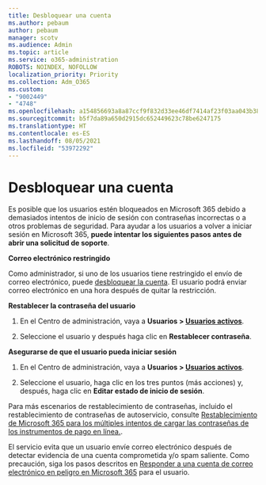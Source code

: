 ```yaml
---
title: Desbloquear una cuenta
ms.author: pebaum
author: pebaum
manager: scotv
ms.audience: Admin
ms.topic: article
ms.service: o365-administration
ROBOTS: NOINDEX, NOFOLLOW
localization_priority: Priority
ms.collection: Adm_O365
ms.custom:
- "9002449"
- "4748"
ms.openlocfilehash: a154856693a8a87ccf9f832d33ee46df7414af23f03aa043b38e6a6c64d5ebaa
ms.sourcegitcommit: b5f7da89a650d2915dc652449623c78be6247175
ms.translationtype: HT
ms.contentlocale: es-ES
ms.lasthandoff: 08/05/2021
ms.locfileid: "53972292"
---
```

# <a name="unlocking-an-account"></a>Desbloquear una cuenta

Es posible que los usuarios estén bloqueados en Microsoft 365 debido a demasiados intentos de inicio de sesión con contraseñas incorrectas o a otros problemas de seguridad. Para ayudar a los usuarios a volver a iniciar sesión en Microsoft 365, **puede intentar los siguientes pasos antes de abrir una solicitud de soporte**. 

**Correo electrónico restringido**

Como administrador, si uno de los usuarios tiene restringido el envío de correo electrónico, puede [desbloquear la cuenta](/microsoft-365/security/office-365-security/removing-user-from-restricted-users-portal-after-spam). El usuario podrá enviar correo electrónico en una hora después de quitar la restricción.

**Restablecer la contraseña del usuario**

1. En el Centro de administración, vaya a **Usuarios > [Usuarios activos](https://admin.microsoft.com/Adminportal/Home?source=applauncher#/users)**.

2. Seleccione el usuario y después haga clic en **Restablecer contraseña**.

**Asegurarse de que el usuario pueda iniciar sesión**

1. En el Centro de administración, vaya a **Usuarios > [Usuarios activos](https://admin.microsoft.com/Adminportal/Home?source=applauncher#/users)**.

2. Seleccione el usuario, haga clic en los tres puntos (más acciones) y, después, haga clic en **Editar estado de inicio de sesión**.

Para más escenarios de restablecimiento de contraseñas, incluido el restablecimiento de contraseñas de autoservicio, consulte [Restablecimiento de Microsoft 365 para los múltiples intentos de cargar las contraseñas de los instrumentos de pago en línea.](/microsoft-365/admin/add-users/reset-passwords).

El servicio evita que un usuario envíe correo electrónico después de detectar evidencia de una cuenta comprometida y/o spam saliente. Como precaución, siga los pasos descritos en [Responder a una cuenta de correo electrónico en peligro en Microsoft 365](/microsoft-365/security/office-365-security/responding-to-a-compromised-email-account) para el usuario.
